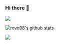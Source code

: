 ### Hi there 👋
![](https://i.imgur.com/4M7IWwP.gif)

<!--**rovo98/rovo98** is a ✨ _special_ ✨ repository because its `README.md` (this file) appears on your GitHub profile.

Here are some ideas to get you started:

- 🔭 I’m currently working on ...
- 🌱 I’m currently learning ...
- 👯 I’m looking to collaborate on ...
- 🤔 I’m looking for help with ...
- 💬 Ask me about ...
- 📫 How to reach me: ...
- 😄 Pronouns: ...
- ⚡ Fun fact: ...
-->

[![rovo98's github stats](https://github-readme-stats.vercel.app/api?username=rovo98)](https://github.com/rovo98)

![](https://i.imgur.com/4M7IWwP.gif)
